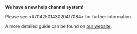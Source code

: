 **We have a new help channel system!**

Please see <#704250143020417084> for further information.

A more detailed guide can be found on [our website](https://pythondiscord.com/pages/resources/guides/help-channels/).

